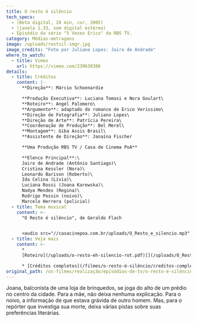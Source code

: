 ```yaml
---
title: O resto é silêncio
tech_specs:
  - (Beta digital, 28 min, cor, 2005)
  - (janela 1.33, som digital estéreo)
  - Episódio da série "5 Vezes Erico" da RBS TV.
category: Médias-metragens
image: /uploads/restsil-imgr.jpg
image_credits: "Foto por Juliano Lopes: Jairo de Andrade"
where_to_watch:
  - title: Vimeo
    url: https://vimeo.com/239639386
details:
  - title: Créditos
    content: |-
      **Direção**: Márcio Schoenardie

      **Produção Executiva**: Luciana Tomasi e Nora Goulart\
      **Roteiro**: Angel Palomero\
      **Argumento**: adaptado do romance de Erico Verissimo\
      **Direção de Fotografia**: Juliano Lopes\
      **Direção de Arte**: Patrícia Pereira\
      **Coordenação de Produção**: Bel Merel\
      **Montagem**: Giba Assis Brasil\
      **Assistente de Direção**: Janaína Fischer

      **Uma Produção RBS TV / Casa de Cinema PoA**

      **Elenco Principal**:\
      Jairo de Andrade (Antônio Santiago)\
      Cristina Kessler (Nora)\
      Leonardo Barison (Roberto)\
      Ida Celina (Lívia)\
      Luciana Rossi (Joana Karewska)\
      Nadya Mendes (Regina)\
      Rodrigo Pessin (noivo)\
      Marcelo Herrera (policial)
  - title: Tema musical
    content: >-
      "O Resto é silêncio", de Geraldo Flach


      <audio src="//casacinepoa.com.br/uploads/O_Resto_e_silencio.mp3" controls />
  - title: Veja mais
    content: >-
      *
      [Roteiro](/uploads/o-resto-eh-silencio-rot.pdf)[](/uploads/O_Resto_e_silencio.mp3)

      * [Créditos completos](/filmes/o-resto-é-silêncio/creditos-completos)
original_path: /os-filmes/realização/episódios-de-tv/o-resto-é-silêncio.html
---
```

Joana, balconista de uma loja de brinquedos, se joga do alto de um prédio no centro da cidade. Para a mãe, não deixa nenhuma explicação. Para o noivo, a informação de que estava grávida de outro homem. Mas, para o repórter que investiga sua morte, deixa várias pistas sobre suas preferências literárias.
